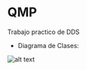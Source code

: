 # QMP
Trabajo practico de DDS

- Diagrama de Clases:

![alt text](https://github.com/GabiOlivieri/Grupo-ddjs/Macowins/blob/main/UML_QMP.png?raw=true)
